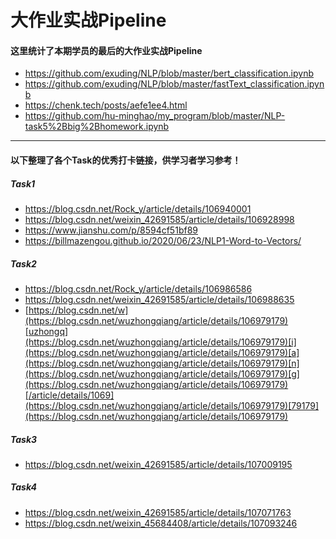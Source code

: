 ﻿# 大作业实战Pipeline

#### 这里统计了本期学员的最后的大作业实战Pipeline

- https://github.com/exuding/NLP/blob/master/bert_classification.ipynb
- https://github.com/exuding/NLP/blob/master/fastText_classification.ipynb
- https://chenk.tech/posts/aefe1ee4.html
- https://github.com/hu-minghao/my_program/blob/master/NLP-task5%2Bbig%2Bhomework.ipynb




---
#### 以下整理了各个Task的优秀打卡链接，供学习者学习参考！

##### Task1

- [ https://blog.csdn.net/Rock_y/article/details/106940001 ](https://blog.csdn.net/Rock_y/article/details/106940001)
-  https://blog.csdn.net/weixin_42691585/article/details/106928998 
-  [https://](https://www.jianshu.com/p/8594cf51bf89)[www](https://www.jianshu.com/p/8594cf51bf89)[.](https://www.jianshu.com/p/8594cf51bf89)[jia](https://www.jianshu.com/p/8594cf51bf89)[n](https://www.jianshu.com/p/8594cf51bf89)[shu](https://www.jianshu.com/p/8594cf51bf89)[.](https://www.jianshu.com/p/8594cf51bf89)[com](https://www.jianshu.com/p/8594cf51bf89)[/](https://www.jianshu.com/p/8594cf51bf89)[p/](https://www.jianshu.com/p/8594cf51bf89)[85](https://www.jianshu.com/p/8594cf51bf89)[94](https://www.jianshu.com/p/8594cf51bf89)[c](https://www.jianshu.com/p/8594cf51bf89)[f5](https://www.jianshu.com/p/8594cf51bf89)[1](https://www.jianshu.com/p/8594cf51bf89)[bf](https://www.jianshu.com/p/8594cf51bf89)[89](https://www.jianshu.com/p/8594cf51bf89) 
-  https://billmazengou.github.io/2020/06/23/NLP1-Word-to-Vectors/ 

##### Task2

-  https://blog.csdn.net/Rock_y/article/details/106986586 
-  https://blog.csdn.net/weixin_42691585/article/details/106988635 
-  [https://blog.csdn.net/w](https://blog.csdn.net/wuzhongqiang/article/details/106979179)[uzhongq](https://blog.csdn.net/wuzhongqiang/article/details/106979179)[i](https://blog.csdn.net/wuzhongqiang/article/details/106979179)[a](https://blog.csdn.net/wuzhongqiang/article/details/106979179)[n](https://blog.csdn.net/wuzhongqiang/article/details/106979179)[g](https://blog.csdn.net/wuzhongqiang/article/details/106979179)[/article/details/1069](https://blog.csdn.net/wuzhongqiang/article/details/106979179)[79179](https://blog.csdn.net/wuzhongqiang/article/details/106979179) 

##### Task3

- https://blog.csdn.net/weixin_42691585/article/details/107009195

##### Task4

-  https://blog.csdn.net/weixin_42691585/article/details/107071763 
-  https://blog.csdn.net/weixin_45684408/article/details/107093246 